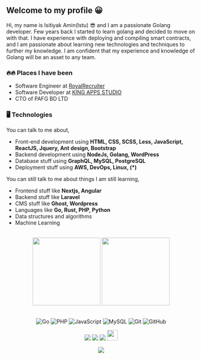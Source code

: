 ## Welcome to my profile 😀
Hi, my name is Isitiyak Amin(Istu) 😎 and I am a passionate Golang developer. Few years back I started to learn golang and decided to move on with that. I have experience with deploying and compiling smart contracts, and I am passionate about learning new technologies and techniques to further my knowledge. I am confident that my experience and knowledge of Golang will be an asset to any team.

### 🔥🔥 Places I have been
- Software Engineer at [RoyalRecruiter](https://royalrecruiter.com.com/)
- Software Developer at [KING APPS STUDIO](https://kingappsstudio.com)
- CTO of PAFG BD LTD

### 🖥 Technologies

You can talk to me about,
- Front-end development using **HTML, CSS, SCSS, Less, JavaScript, ReactJS, Jquery, Ant design, Bootstrap**
- Backend development using **NodeJs, Golang, WordPress**
- Database stuff using **GraphQL, MySQL, PostgreSQL**
- Deployment stuff using **AWS, DevOps, Linux, (*)**

You can still talk to me about things I am still learning,
- Frontend stuff like **Nextjs, Angular**
- Backend stuff like **Laravel**
- CMS stuff like **Ghost, Wordpress**
- Languages like **Go, Rust, PHP, Python**
- Data structures and algorithms
- Machine Learning
<br>

<!-- GITHUB STATUS -->
<div align="center">
  <img height="180em" src="https://github-readme-stats.vercel.app/api?username=istiyakaminsanto&show_icons=true&theme=dark&include_all_commits=true&count_private=true"/>
  <img height="180em" src="https://github-readme-stats.vercel.app/api/top-langs/?username=istiyakaminsanto&layout=compact&langs_count=10&theme=dark"/>

  <!-- TEMAS: dark, radical, merko, gruvbox, tokyonight, onedark, cobalt, synthwave, highcontrast, dracula -->
</div>

<br>

<!-- TECNOLOGIAS -->
<div align="center">

![Go](https://img.shields.io/badge/go-%2300ADD8.svg?style=flat-squar&logo=go&logoColor=white)
![PHP](https://img.shields.io/badge/php-%23777BB4.svg?style=flat-squar&logo=php&logoColor=white)
![JavaScript](https://img.shields.io/badge/-JavaScript-black?style=flat-square&logo=javascript)
![MySQL](https://img.shields.io/badge/-MySQL-black?style=flat-square&logo=mysql)
![Git](https://img.shields.io/badge/-Git-black?style=flat-square&logo=git)
![GitHub](https://img.shields.io/badge/-GitHub-181717?style=flat-square&logo=github)

</div>

<!-- REDES SOCIAIS -->
<div align="center">
  <a href="https://www.youtube.com/istiyakamin" target="_blank"><img src="https://img.shields.io/badge/YouTube-FF0000?style=for-the-badge&logo=youtube&logoColor=white" target="_blank"></a>
  <a href="https://instagram.com/istiyakamin10" target="_blank"><img src="https://img.shields.io/badge/-Instagram-%23E4405F?style=for-the-badge&logo=instagram&logoColor=white" target="_blank"></a>
  <a href="https://www.linkedin.com/in/istiyak-amin/" target="_blank"><img src="https://img.shields.io/badge/-LinkedIn-%230077B5?style=for-the-badge&logo=linkedin&logoColor=white" target="_blank"></a>  
   <a href="mailto:istiyakaminsanto@gmail.com" target="_blank"><img src="https://play-lh.googleusercontent.com/D1Dz2BjPYev_oyksKXsdtAS66a_2Ql-sklpzTnwR9lqnDG_P5lAJEtfR70FudJ0XMA=s48-rw" style='width: 28px' target="_blank"></a>  
  
  ![](https://visitor-badge.glitch.me/badge?page_id=istiyakaminsanto)
</div>
